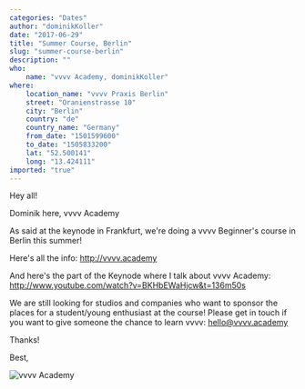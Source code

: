 ```yaml
---
categories: "Dates"
author: "dominikKoller"
date: "2017-06-29"
title: "Summer Course, Berlin"
slug: "summer-course-berlin"
description: ""
who: 
    name: "vvvv Academy, dominikKoller"
where: 
    location_name: "vvvv Praxis Berlin"
    street: "Oranienstrasse 10"
    city: "Berlin"
    country: "de"
    country_name: "Germany"
    from_date: "1501599600"
    to_date: "1505833200"
    lat: "52.500141"
    long: "13.424111"
imported: "true"
---
```



Hey all!

Dominik here, vvvv Academy

As said at the keynode in Frankfurt, we're doing a vvvv Beginner's course in Berlin this summer! 

Here's all the info:
<http://vvvv.academy>

And here's the part of the Keynode where I talk about vvvv Academy:
<http://www.youtube.com/watch?v=BKHbEWaHjcw&t=136m50s>


We are still looking for studios and companies who want to sponsor the places for a student/young enthusiast at the course! Please get in touch if you want to give someone the chance to learn vvvv:
hello@vvvv.academy

Thanks!

Best,

![vvvv Academy](vvvvaca.jpg) 

